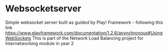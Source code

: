 # Websocketserver

Simple websocket server built as guided by Play! Framework - following this link https://www.playframework.com/documentation/1.2.6/asynchronous#UsingWebSockets
This is part of the Network Load Balancing project for Internetworking module in year 2
